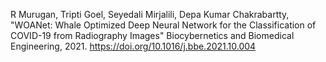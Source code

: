 R Murugan, Tripti Goel, Seyedali Mirjalili, Depa Kumar Chakrabartty, "WOANet: Whale Optimized Deep Neural Network for the Classification of COVID-19 from Radiography Images" Biocybernetics and Biomedical Engineering, 2021. https://doi.org/10.1016/j.bbe.2021.10.004
